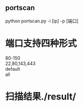 ## portscan
python portscan.py -i [ip] -p [端口]
# 端口支持四种形式
80-150  
22,80,143,443  
default  
all
# 扫描结果./result/
